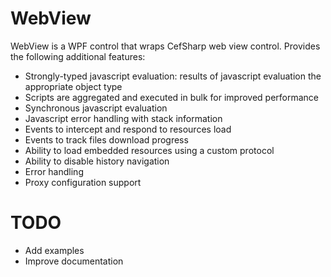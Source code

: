 # WebView

WebView is a WPF control that wraps CefSharp web view control. Provides the following additional features:
- Strongly-typed javascript evaluation: results of javascript evaluation the appropriate object type
- Scripts are aggregated and executed in bulk for improved performance
- Synchronous javascript evaluation
- Javascript error handling with stack information
- Events to intercept and respond to resources load
- Events to track files download progress
- Ability to load embedded resources using a custom protocol
- Ability to disable history navigation
- Error handling
- Proxy configuration support

# TODO
- Add examples
- Improve documentation
